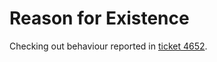 # Reason for Existence

Checking out behaviour reported in [ticket 4652](https://support.seqera.io/helpdesk/tickets/4625).